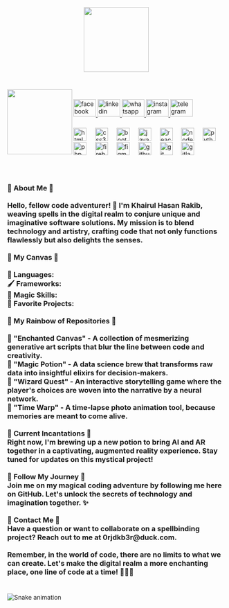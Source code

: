 <div align="center">
  <img height="150" src="https://camo.githubusercontent.com/62da68eb62b1e5f175f7d1f0191dd89a653d7908feb22d37d4a0ab07365d6791/68747470733a2f2f6d656469612e67697068792e636f6d2f6d656469612f4d3967624264396e6244724f5475314d71782f67697068792e676966"  />
</div>

###

<br clear="both">

<img align="left" height="150" src="https://avatars.githubusercontent.com/u/105226084?v=4"  />

###

<div align="left">
  <a href="https://www.facebook.com/khairulhasanrakib" target="_blank">
    <img src="https://raw.githubusercontent.com/maurodesouza/profile-readme-generator/master/src/assets/icons/social/facebook/default.svg" width="52" height="40" alt="facebook logo"  />
  </a>
  <a href="https://www.linkedin.com/in/khairul-hasan-rakib-675835202/" target="_blank">
    <img src="https://raw.githubusercontent.com/maurodesouza/profile-readme-generator/master/src/assets/icons/social/linkedin/default.svg" width="52" height="40" alt="linkedin logo"  />
  </a>
  <a href="wa.me/+8801312224846" target="_blank">
    <img src="https://raw.githubusercontent.com/maurodesouza/profile-readme-generator/master/src/assets/icons/social/whatsapp/default.svg" width="52" height="40" alt="whatsapp logo"  />
  </a>
  <a href="https://www.instagram.com/khairulhasanrakib1/" target="_blank">
    <img src="https://raw.githubusercontent.com/maurodesouza/profile-readme-generator/master/src/assets/icons/social/instagram/default.svg" width="52" height="40" alt="instagram logo"  />
  </a>
  <a href="https://t.me/anonymously143" target="_blank">
    <img src="https://raw.githubusercontent.com/maurodesouza/profile-readme-generator/master/src/assets/icons/social/telegram/default.svg" width="52" height="40" alt="telegram logo"  />
  </a>
</div>

###

<div align="left">
  <img src="https://cdn.jsdelivr.net/gh/devicons/devicon/icons/html5/html5-original.svg" height="30" alt="html5 logo"  />
  <img width="12" />
  <img src="https://cdn.jsdelivr.net/gh/devicons/devicon/icons/css3/css3-original.svg" height="30" alt="css3 logo"  />
  <img width="12" />
  <img src="https://cdn.jsdelivr.net/gh/devicons/devicon/icons/bootstrap/bootstrap-original.svg" height="30" alt="bootstrap logo"  />
  <img width="12" />
  <img src="https://cdn.jsdelivr.net/gh/devicons/devicon/icons/javascript/javascript-original.svg" height="30" alt="javascript logo"  />
  <img width="12" />
  <img src="https://cdn.jsdelivr.net/gh/devicons/devicon/icons/react/react-original.svg" height="30" alt="react logo"  />
  <img width="12" />
  <img src="https://cdn.jsdelivr.net/gh/devicons/devicon/icons/nodejs/nodejs-original.svg" height="30" alt="nodejs logo"  />
  <img width="12" />
  <img src="https://cdn.jsdelivr.net/gh/devicons/devicon/icons/python/python-original.svg" height="30" alt="python logo"  />
  <img width="12" />
  <img src="https://cdn.jsdelivr.net/gh/devicons/devicon/icons/php/php-original.svg" height="30" alt="php logo"  />
  <img width="12" />
  <img src="https://cdn.jsdelivr.net/gh/devicons/devicon/icons/firebase/firebase-plain.svg" height="30" alt="firebase logo"  />
  <img width="12" />
  <img src="https://cdn.jsdelivr.net/gh/devicons/devicon/icons/figma/figma-original.svg" height="30" alt="figma logo"  />
  <img width="12" />
  <img src="https://cdn.jsdelivr.net/gh/devicons/devicon/icons/github/github-original.svg" height="30" alt="github logo"  />
  <img width="12" />
  <img src="https://cdn.jsdelivr.net/gh/devicons/devicon/icons/git/git-original.svg" height="30" alt="git logo"  />
  <img width="12" />
  <img src="https://cdn.jsdelivr.net/gh/devicons/devicon/icons/gitlab/gitlab-original.svg" height="30" alt="gitlab logo"  />
</div>

###

<br clear="both">

<h3 align="left">🌟 About Me 🌟<br><br>Hello, fellow code adventurer! 👋 I'm Khairul Hasan Rakib, weaving spells in the digital realm to conjure unique and imaginative software solutions. My mission is to blend technology and artistry, crafting code that not only functions flawlessly but also delights the senses.<br><br>🎨 My Canvas 🎨<br><br>🚀 Languages:<br>🖌️ Frameworks:<br>🧙 Magic Skills:<br>🌌 Favorite Projects: <br><br>🌈 My Rainbow of Repositories 🌈<br><br>🌟 "Enchanted Canvas" - A collection of mesmerizing generative art scripts that blur the line between code and creativity.<br>🌟 "Magic Potion" - A data science brew that transforms raw data into insightful elixirs for decision-makers.<br>🌟 "Wizard Quest" - An interactive storytelling game where the player's choices are woven into the narrative by a neural network.<br>🌟 "Time Warp" - A time-lapse photo animation tool, because memories are meant to come alive.<br><br>🌌 Current Incantations 🌌<br>Right now, I'm brewing up a new potion to bring AI and AR together in a captivating, augmented reality experience. Stay tuned for updates on this mystical project!<br><br>🔮 Follow My Journey 🔮<br>Join me on my magical coding adventure by following me here on GitHub. Let's unlock the secrets of technology and imagination together. ✨<br><br>📧 Contact Me 📧<br>Have a question or want to collaborate on a spellbinding project? Reach out to me at 0rjdkb3r@duck.com.<br><br>Remember, in the world of code, there are no limits to what we can create. Let's make the digital realm a more enchanting place, one line of code at a time! 🌟✨🚀</h3>

###
<br clear="both">

<img src="https://external-content.duckduckgo.com/iu/?u=https%3A%2F%2Fres.cloudinary.com%2Fpracticaldev%2Fimage%2Ffetch%2Fs--z5X0MXQA--%2Fc_limit%252Cf_auto%252Cfl_progressive%252Cq_66%252Cw_880%2Fhttps%3A%2F%2Fdev-to-uploads.s3.amazonaws.com%2Fuploads%2Farticles%2Fj8wo9f1mou6g5469671h.gif&f=1&nofb=1&ipt=f2afdb5adbb0423ca95e13d2c495d1d42ca12132051f850dd5fbc2eafe2d8f61&ipo=images" alt="Snake animation" />

###
